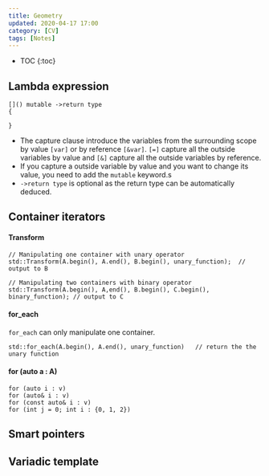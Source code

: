 ```yaml
---
title: Geometry
updated: 2020-04-17 17:00
category: [CV]
tags: [Notes]
---
```


* TOC
{:toc}

## Lambda expression

```
[]() mutable ->return type
{

}
```

* The capture clause introduce the variables from the surrounding scope by value ```[var]``` or by reference ```[&var]```. ```[=]``` capture all the outside variables by value and ```[&]``` capture all the outside variables by reference.
* If you capture a outside variable by value and you want to change its value, you need to add the ```mutable``` keyword.s
* ```->return type``` is optional as the return type can be automatically deduced.


## Container iterators

#### Transform

```
// Manipulating one container with unary operator
std::Transform(A.begin(), A.end(), B.begin(), unary_function);  // output to B

// Manipulating two containers with binary operator
std::Transform(A.begin(), A,end(), B.begin(), C.begin(), binary_function); // output to C
```

#### for_each

```for_each``` can only manipulate one container.

```
std::for_each(A.begin(), A.end(), unary_function)   // return the the unary function
```

#### for (auto a : A)

```
for (auto i : v)
for (auto& i : v)
for (const auto& i : v)
for (int j = 0; int i : {0, 1, 2})
```

## Smart pointers


## Variadic template